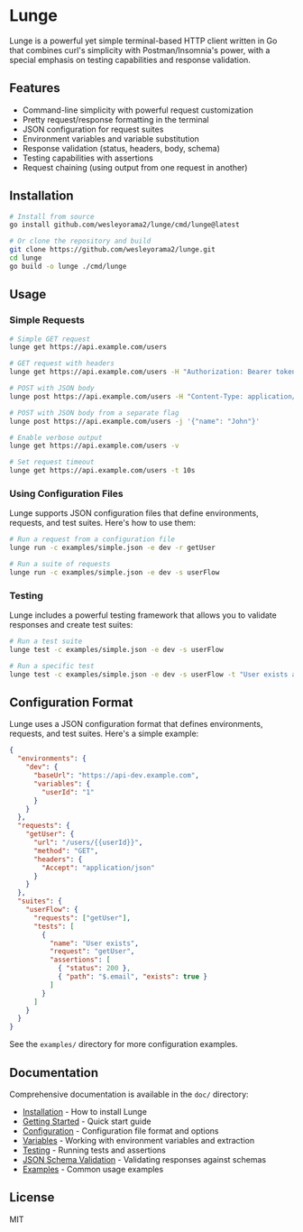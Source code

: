 # Lunge

Lunge is a powerful yet simple terminal-based HTTP client written in Go that combines curl's simplicity with Postman/Insomnia's power, with a special emphasis on testing capabilities and response validation.

## Features

- Command-line simplicity with powerful request customization
- Pretty request/response formatting in the terminal
- JSON configuration for request suites
- Environment variables and variable substitution
- Response validation (status, headers, body, schema)
- Testing capabilities with assertions
- Request chaining (using output from one request in another)

## Installation

```bash
# Install from source
go install github.com/wesleyorama2/lunge/cmd/lunge@latest

# Or clone the repository and build
git clone https://github.com/wesleyorama2/lunge.git
cd lunge
go build -o lunge ./cmd/lunge
```

## Usage

### Simple Requests

```bash
# Simple GET request
lunge get https://api.example.com/users

# GET request with headers
lunge get https://api.example.com/users -H "Authorization: Bearer token" -H "Accept: application/json"

# POST with JSON body
lunge post https://api.example.com/users -H "Content-Type: application/json" -d '{"name": "John"}'

# POST with JSON body from a separate flag
lunge post https://api.example.com/users -j '{"name": "John"}'

# Enable verbose output
lunge get https://api.example.com/users -v

# Set request timeout
lunge get https://api.example.com/users -t 10s
```

### Using Configuration Files

Lunge supports JSON configuration files that define environments, requests, and test suites. Here's how to use them:

```bash
# Run a request from a configuration file
lunge run -c examples/simple.json -e dev -r getUser

# Run a suite of requests
lunge run -c examples/simple.json -e dev -s userFlow
```

### Testing

Lunge includes a powerful testing framework that allows you to validate responses and create test suites:

```bash
# Run a test suite
lunge test -c examples/simple.json -e dev -s userFlow

# Run a specific test
lunge test -c examples/simple.json -e dev -s userFlow -t "User exists and has valid email"
```

## Configuration Format

Lunge uses a JSON configuration format that defines environments, requests, and test suites. Here's a simple example:

```json
{
  "environments": {
    "dev": {
      "baseUrl": "https://api-dev.example.com",
      "variables": {
        "userId": "1"
      }
    }
  },
  "requests": {
    "getUser": {
      "url": "/users/{{userId}}",
      "method": "GET",
      "headers": {
        "Accept": "application/json"
      }
    }
  },
  "suites": {
    "userFlow": {
      "requests": ["getUser"],
      "tests": [
        {
          "name": "User exists",
          "request": "getUser",
          "assertions": [
            { "status": 200 },
            { "path": "$.email", "exists": true }
          ]
        }
      ]
    }
  }
}
```

See the `examples/` directory for more configuration examples.

## Documentation

Comprehensive documentation is available in the `doc/` directory:

- [Installation](./doc/Installation.md) - How to install Lunge
- [Getting Started](./doc/Getting-Started.md) - Quick start guide
- [Configuration](./doc/Configuration.md) - Configuration file format and options
- [Variables](./doc/Variables.md) - Working with environment variables and extraction
- [Testing](./doc/Testing.md) - Running tests and assertions
- [JSON Schema Validation](./doc/JSON-Schema-Validation.md) - Validating responses against schemas
- [Examples](./doc/Examples.md) - Common usage examples

## License

MIT